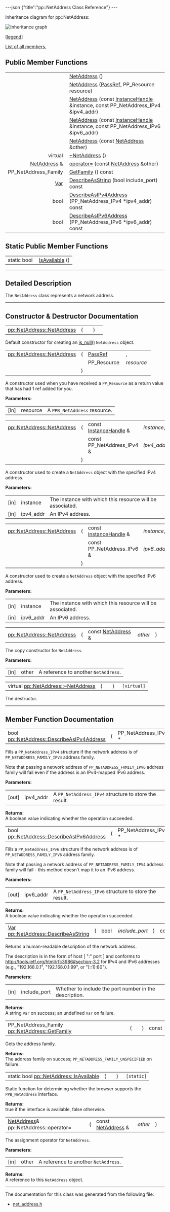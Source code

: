 ---json {"title":"pp::NetAddress Class Reference"} ---

Inheritance diagram for pp::NetAddress:

![Inheritance graph](/docs/native-client/pepper_stable/cpp/classpp_1_1_net_address__inherit__graph.png)

<span class="legend">\[[legend](/docs/native-client/pepper_stable/cpp/graph_legend/)\]</span>

[List of all members.](/docs/native-client/pepper_stable/cpp/classpp_1_1_net_address-members/)

Public Member Functions
-----------------------

<table><tbody><tr class="odd"><td style="text-align: right;"> </td><td><a href="/docs/native-client/pepper_stable/cpp/classpp_1_1_net_address#abe4887a33342dac27318079f07bb012d" class="el">NetAddress</a> ()</td></tr><tr class="even"><td style="text-align: right;"> </td><td><a href="/docs/native-client/pepper_stable/cpp/classpp_1_1_net_address#ade2ad27841d2ccedbb202ee2c1eade14" class="el">NetAddress</a> (<a href="/docs/native-client/pepper_stable/cpp/namespacepp#a339083c1beec620267bf8b3c55decaa5" class="el">PassRef</a>, PP_Resource resource)</td></tr><tr class="odd"><td style="text-align: right;"> </td><td><a href="/docs/native-client/pepper_stable/cpp/classpp_1_1_net_address#ae54044b80f97d259cb23b924a877ce53" class="el">NetAddress</a> (const <a href="/docs/native-client/pepper_stable/cpp/classpp_1_1_instance_handle/" class="el">InstanceHandle</a> &amp;instance, const PP_NetAddress_IPv4 &amp;ipv4_addr)</td></tr><tr class="even"><td style="text-align: right;"> </td><td><a href="/docs/native-client/pepper_stable/cpp/classpp_1_1_net_address#a76442610ed533079115a5150b7a9c98c" class="el">NetAddress</a> (const <a href="/docs/native-client/pepper_stable/cpp/classpp_1_1_instance_handle/" class="el">InstanceHandle</a> &amp;instance, const PP_NetAddress_IPv6 &amp;ipv6_addr)</td></tr><tr class="odd"><td style="text-align: right;"> </td><td><a href="/docs/native-client/pepper_stable/cpp/classpp_1_1_net_address#a8c0b559bd205387c199aba688c356298" class="el">NetAddress</a> (const <a href="/docs/native-client/pepper_stable/cpp/classpp_1_1_net_address/" class="el">NetAddress</a> &amp;other)</td></tr><tr class="even"><td style="text-align: right;">virtual </td><td><a href="/docs/native-client/pepper_stable/cpp/classpp_1_1_net_address#a06b05fdecaf0b32ee74e7ebbb85a0674" class="el">~NetAddress</a> ()</td></tr><tr class="odd"><td style="text-align: right;"><a href="/docs/native-client/pepper_stable/cpp/classpp_1_1_net_address/" class="el">NetAddress</a> &amp; </td><td><a href="/docs/native-client/pepper_stable/cpp/classpp_1_1_net_address#ab12bb266c9714d818aedc9cce7a209cf" class="el">operator=</a> (const <a href="/docs/native-client/pepper_stable/cpp/classpp_1_1_net_address/" class="el">NetAddress</a> &amp;other)</td></tr><tr class="even"><td style="text-align: right;">PP_NetAddress_Family </td><td><a href="/docs/native-client/pepper_stable/cpp/classpp_1_1_net_address#a271533da67cd5c6f536c6595b439bd9b" class="el">GetFamily</a> () const</td></tr><tr class="odd"><td style="text-align: right;"><a href="/docs/native-client/pepper_stable/cpp/classpp_1_1_var/" class="el">Var</a> </td><td><a href="/docs/native-client/pepper_stable/cpp/classpp_1_1_net_address#a9ff9ad19269af1c00ff02542397e92cc" class="el">DescribeAsString</a> (bool include_port) const</td></tr><tr class="even"><td style="text-align: right;">bool </td><td><a href="/docs/native-client/pepper_stable/cpp/classpp_1_1_net_address#a3fdbd86db0384bf334dabcefa5e46237" class="el">DescribeAsIPv4Address</a> (PP_NetAddress_IPv4 *ipv4_addr) const</td></tr><tr class="odd"><td style="text-align: right;">bool </td><td><a href="/docs/native-client/pepper_stable/cpp/classpp_1_1_net_address#a81991279a52f8d38d9b75e1e607a81a5" class="el">DescribeAsIPv6Address</a> (PP_NetAddress_IPv6 *ipv6_addr) const</td></tr></tbody></table>

Static Public Member Functions
------------------------------

<table><tbody><tr class="odd"><td style="text-align: right;">static bool </td><td><a href="/docs/native-client/pepper_stable/cpp/classpp_1_1_net_address#a15547416a0b50b6ebd271ca421a91068" class="el">IsAvailable</a> ()</td></tr></tbody></table>

------------------------------------------------------------------------

<span id="details" class="anchor" style="margin: 0;"></span>

Detailed Description
--------------------

The `NetAddress` class represents a network address.

------------------------------------------------------------------------

Constructor & Destructor Documentation
--------------------------------------

<span id="abe4887a33342dac27318079f07bb012d" class="anchor" style="margin: 0;"></span>

<table><tbody><tr class="odd"><td><a href="/docs/native-client/pepper_stable/cpp/classpp_1_1_net_address#abe4887a33342dac27318079f07bb012d" class="el">pp::NetAddress::NetAddress</a></td><td>(</td><td></td><td>)</td><td></td></tr></tbody></table>

Default constructor for creating an <a href="/docs/native-client/pepper_stable/cpp/classpp_1_1_resource#a859068e34cdc2dc0b78754c255323aa9" class="el" title="This functions determines if this resource is invalid or uninitialized.">is_null()</a> `NetAddress` object.

<span id="ade2ad27841d2ccedbb202ee2c1eade14" class="anchor" style="margin: 0;"></span>

<table><tbody><tr class="odd"><td><a href="/docs/native-client/pepper_stable/cpp/classpp_1_1_net_address#abe4887a33342dac27318079f07bb012d" class="el">pp::NetAddress::NetAddress</a></td><td>(</td><td><a href="/docs/native-client/pepper_stable/cpp/namespacepp#a339083c1beec620267bf8b3c55decaa5" class="el">PassRef</a> </td><td>,</td></tr><tr class="even"><td></td><td></td><td>PP_Resource </td><td><em>resource</em> </td></tr><tr class="odd"><td></td><td>)</td><td></td><td></td></tr></tbody></table>

A constructor used when you have received a `PP_Resource` as a return value that has had 1 ref added for you.

**Parameters:**  
<table><tbody><tr class="odd"><td>[in]</td><td>resource</td><td>A <code>PPB_NetAddress</code> resource.</td></tr></tbody></table>

<span id="ae54044b80f97d259cb23b924a877ce53" class="anchor" style="margin: 0;"></span>

<table><tbody><tr class="odd"><td><a href="/docs/native-client/pepper_stable/cpp/classpp_1_1_net_address#abe4887a33342dac27318079f07bb012d" class="el">pp::NetAddress::NetAddress</a></td><td>(</td><td>const <a href="/docs/native-client/pepper_stable/cpp/classpp_1_1_instance_handle/" class="el">InstanceHandle</a> &amp; </td><td><em>instance</em>,</td></tr><tr class="even"><td></td><td></td><td>const PP_NetAddress_IPv4 &amp; </td><td><em>ipv4_addr</em> </td></tr><tr class="odd"><td></td><td>)</td><td></td><td></td></tr></tbody></table>

A constructor used to create a `NetAddress` object with the specified IPv4 address.

**Parameters:**  
<table><tbody><tr class="odd"><td>[in]</td><td>instance</td><td>The instance with which this resource will be associated.</td></tr><tr class="even"><td>[in]</td><td>ipv4_addr</td><td>An IPv4 address.</td></tr></tbody></table>

<span id="a76442610ed533079115a5150b7a9c98c" class="anchor" style="margin: 0;"></span>

<table><tbody><tr class="odd"><td><a href="/docs/native-client/pepper_stable/cpp/classpp_1_1_net_address#abe4887a33342dac27318079f07bb012d" class="el">pp::NetAddress::NetAddress</a></td><td>(</td><td>const <a href="/docs/native-client/pepper_stable/cpp/classpp_1_1_instance_handle/" class="el">InstanceHandle</a> &amp; </td><td><em>instance</em>,</td></tr><tr class="even"><td></td><td></td><td>const PP_NetAddress_IPv6 &amp; </td><td><em>ipv6_addr</em> </td></tr><tr class="odd"><td></td><td>)</td><td></td><td></td></tr></tbody></table>

A constructor used to create a `NetAddress` object with the specified IPv6 address.

**Parameters:**  
<table><tbody><tr class="odd"><td>[in]</td><td>instance</td><td>The instance with which this resource will be associated.</td></tr><tr class="even"><td>[in]</td><td>ipv6_addr</td><td>An IPv6 address.</td></tr></tbody></table>

<span id="a8c0b559bd205387c199aba688c356298" class="anchor" style="margin: 0;"></span>

<table><tbody><tr class="odd"><td><a href="/docs/native-client/pepper_stable/cpp/classpp_1_1_net_address#abe4887a33342dac27318079f07bb012d" class="el">pp::NetAddress::NetAddress</a></td><td>(</td><td>const <a href="/docs/native-client/pepper_stable/cpp/classpp_1_1_net_address/" class="el">NetAddress</a> &amp; </td><td><em>other</em></td><td>)</td><td></td></tr></tbody></table>

The copy constructor for `NetAddress`.

**Parameters:**  
<table><tbody><tr class="odd"><td>[in]</td><td>other</td><td>A reference to another <code>NetAddress</code>.</td></tr></tbody></table>

<span id="a06b05fdecaf0b32ee74e7ebbb85a0674" class="anchor" style="margin: 0;"></span>

<table><tbody><tr class="odd"><td>virtual <a href="/docs/native-client/pepper_stable/cpp/classpp_1_1_net_address#a06b05fdecaf0b32ee74e7ebbb85a0674" class="el">pp::NetAddress::~NetAddress</a></td><td>(</td><td></td><td>)</td><td><code> [virtual]</code></td></tr></tbody></table>

The destructor.

------------------------------------------------------------------------

Member Function Documentation
-----------------------------

<span id="a3fdbd86db0384bf334dabcefa5e46237" class="anchor" style="margin: 0;"></span>

<table><tbody><tr class="odd"><td>bool <a href="/docs/native-client/pepper_stable/cpp/classpp_1_1_net_address#a3fdbd86db0384bf334dabcefa5e46237" class="el">pp::NetAddress::DescribeAsIPv4Address</a></td><td>(</td><td>PP_NetAddress_IPv4 * </td><td><em>ipv4_addr</em></td><td>)</td><td>const</td></tr></tbody></table>

Fills a `PP_NetAddress_IPv4` structure if the network address is of `PP_NETADDRESS_FAMILY_IPV4` address family.

Note that passing a network address of `PP_NETADDRESS_FAMILY_IPV6` address family will fail even if the address is an IPv4-mapped IPv6 address.

**Parameters:**  
<table><tbody><tr class="odd"><td>[out]</td><td>ipv4_addr</td><td>A <code>PP_NetAddress_IPv4</code> structure to store the result.</td></tr></tbody></table>

<!-- -->

**Returns:**  
A boolean value indicating whether the operation succeeded.

<span id="a81991279a52f8d38d9b75e1e607a81a5" class="anchor" style="margin: 0;"></span>

<table><tbody><tr class="odd"><td>bool <a href="/docs/native-client/pepper_stable/cpp/classpp_1_1_net_address#a81991279a52f8d38d9b75e1e607a81a5" class="el">pp::NetAddress::DescribeAsIPv6Address</a></td><td>(</td><td>PP_NetAddress_IPv6 * </td><td><em>ipv6_addr</em></td><td>)</td><td>const</td></tr></tbody></table>

Fills a `PP_NetAddress_IPv6` structure if the network address is of `PP_NETADDRESS_FAMILY_IPV6` address family.

Note that passing a network address of `PP_NETADDRESS_FAMILY_IPV4` address family will fail - this method doesn't map it to an IPv6 address.

**Parameters:**  
<table><tbody><tr class="odd"><td>[out]</td><td>ipv6_addr</td><td>A <code>PP_NetAddress_IPv6</code> structure to store the result.</td></tr></tbody></table>

<!-- -->

**Returns:**  
A boolean value indicating whether the operation succeeded.

<span id="a9ff9ad19269af1c00ff02542397e92cc" class="anchor" style="margin: 0;"></span>

<table><tbody><tr class="odd"><td><a href="/docs/native-client/pepper_stable/cpp/classpp_1_1_var/" class="el">Var</a> <a href="/docs/native-client/pepper_stable/cpp/classpp_1_1_net_address#a9ff9ad19269af1c00ff02542397e92cc" class="el">pp::NetAddress::DescribeAsString</a></td><td>(</td><td>bool </td><td><em>include_port</em></td><td>)</td><td>const</td></tr></tbody></table>

Returns a human-readable description of the network address.

The description is in the form of host \[ ":" port \] and conforms to <http://tools.ietf.org/html/rfc3986#section-3.2> for IPv4 and IPv6 addresses (e.g., "192.168.0.1", "192.168.0.1:99", or "\[::1\]:80").

**Parameters:**  
<table><tbody><tr class="odd"><td>[in]</td><td>include_port</td><td>Whether to include the port number in the description.</td></tr></tbody></table>

<!-- -->

**Returns:**  
A string `Var` on success; an undefined `Var` on failure.

<span id="a271533da67cd5c6f536c6595b439bd9b" class="anchor" style="margin: 0;"></span>

<table><tbody><tr class="odd"><td>PP_NetAddress_Family <a href="/docs/native-client/pepper_stable/cpp/classpp_1_1_net_address#a271533da67cd5c6f536c6595b439bd9b" class="el">pp::NetAddress::GetFamily</a></td><td>(</td><td></td><td>)</td><td>const</td></tr></tbody></table>

Gets the address family.

**Returns:**  
The address family on success; `PP_NETADDRESS_FAMILY_UNSPECIFIED` on failure.

<span id="a15547416a0b50b6ebd271ca421a91068" class="anchor" style="margin: 0;"></span>

<table><tbody><tr class="odd"><td>static bool <a href="/docs/native-client/pepper_stable/cpp/classpp_1_1_net_address#a15547416a0b50b6ebd271ca421a91068" class="el">pp::NetAddress::IsAvailable</a></td><td>(</td><td></td><td>)</td><td><code> [static]</code></td></tr></tbody></table>

Static function for determining whether the browser supports the `PPB_NetAddress` interface.

**Returns:**  
true if the interface is available, false otherwise.

<span id="ab12bb266c9714d818aedc9cce7a209cf" class="anchor" style="margin: 0;"></span>

<table><tbody><tr class="odd"><td><a href="/docs/native-client/pepper_stable/cpp/classpp_1_1_net_address/" class="el">NetAddress</a>&amp; pp::NetAddress::operator=</td><td>(</td><td>const <a href="/docs/native-client/pepper_stable/cpp/classpp_1_1_net_address/" class="el">NetAddress</a> &amp; </td><td><em>other</em></td><td>)</td><td></td></tr></tbody></table>

The assignment operator for `NetAddress`.

**Parameters:**  
<table><tbody><tr class="odd"><td>[in]</td><td>other</td><td>A reference to another <code>NetAddress</code>.</td></tr></tbody></table>

<!-- -->

**Returns:**  
A reference to this `NetAddress` object.

------------------------------------------------------------------------

The documentation for this class was generated from the following file:

-   <a href="/docs/native-client/pepper_stable/cpp/net__address_8h/" class="el">net_address.h</a>
